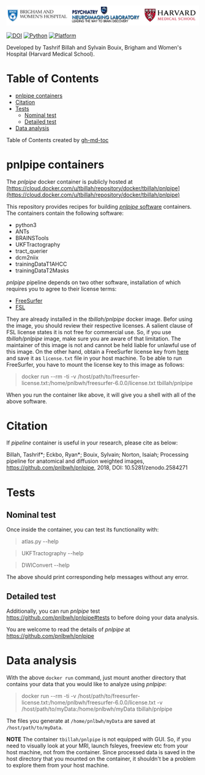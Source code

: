 ![](docs/pnl-bwh-hms.png)

[![DOI](https://zenodo.org/badge/doi/10.5281/zenodo.2584271.svg)](https://doi.org/10.5281/zenodo.2584271) [![Python](https://img.shields.io/badge/Python-3.6-green.svg)]() [![Platform](https://img.shields.io/badge/Platform-linux--64%20%7C%20osx--64%20%7C%20win--64-orange.svg)]()

Developed by Tashrif Billah and Sylvain Bouix, Brigham and Women's Hospital (Harvard Medical School).


Table of Contents
=================

   * [pnlpipe containers](#pnlpipe-containers)
   * [Citation](#citation)
   * [Tests](#tests)
      * [Nominal test](#nominal-test)
      * [Detailed test](#detailed-test)
   * [Data analysis](#data-analysis)

Table of Contents created by [gh-md-toc](https://github.com/ekalinin/github-markdown-toc)


# pnlpipe containers

The *pnlpipe* docker container is publicly hosted at [https://cloud.docker.com/u/tbillah/repository/docker/tbillah/pnlpipe](https://cloud.docker.com/u/tbillah/repository/docker/tbillah/pnlpipe)


This repository provides recipes for building [*pnlpipe* software](https://github.com/pnlbwh/pnlpipe_software) containers.
The containers contain the following software:

* python3
* ANTs
* BRAINSTools
* UKFTractography
* tract_querier
* dcm2niix
* trainingDataT1AHCC
* trainingDataT2Masks


*pnlpipe* pipeline depends on two other software, installation of which requires you to agree to their license terms:

* [FreeSurfer](https://surfer.nmr.mgh.harvard.edu/fswiki/DownloadAndInstall)
* [FSL](https://fsl.fmrib.ox.ac.uk/fsl/fslwiki/FslInstallation)

They are already installed in the *tbillah/pnlpipe* docker image. Befor using the image, you should review their respective licenses. A salient clause of FSL license states it is not free for commercial use. So, if you use *tbillah/pnlpipe* image, make sure you are aware of that limitation. The maintainer of this image is not and cannot be held liable for unlawful use of this image. On the other hand, obtain a FreeSurfer license key from [here](https://surfer.nmr.mgh.harvard.edu/fswiki/License) and save it as `license.txt` file in your host machine. To be able to run FreeSurfer, you have to mount the license key to this image as follows:

> docker run --rm -ti -v /host/path/to/freesurfer-license.txt:/home/pnlbwh/freesurfer-6.0.0/license.txt tbillah/pnlpipe


When you run the container like above, it will give you a shell with all of the above software.


# Citation

If *pipeline* container is useful in your research, please cite as below:

Billah, Tashrif*; Eckbo, Ryan*; Bouix, Sylvain; Norton, Isaiah; Processing pipeline for anatomical and diffusion weighted images, 
https://github.com/pnlbwh/pnlpipe, 2018, DOI: 10.5281/zenodo.2584271


# Tests

## Nominal test
Once inside the container, you can test its functionality with:

> atlas.py --help

> UKFTractography --help

> DWIConvert --help


The above should print corresponding help messages without any error.

## Detailed test
Additionally, you can run *pnlpipe* test https://github.com/pnlbwh/pnlpipe#tests to before doing your data analysis.


You are welcome to read the details of *pnlpipe* at https://github.com/pnlbwh/pnlpipe


# Data analysis

With the above `docker run` command, just mount another directory that contains your data that you would like to analyze using *pnlpipe*:

> docker run --rm -ti -v /host/path/to/freesurfer-license.txt:/home/pnlbwh/freesurfer-6.0.0/license.txt -v /host/path/to/myData:/home/pnlbwh/myData tbillah/pnlpipe

The files you generate at `/home/pnlbwh/myData` are saved at `/host/path/to/myData`.


**NOTE** The container `tbillah/pnlpipe` is not equipped with GUI. So, if you need to visually look at your MRI, 
launch fsleyes, freeview etc from your host machine, not from the container. Since processed data is saved in 
the host directory that you mounted on the container, it shouldn't be a problem to explore them from your host 
machine.


